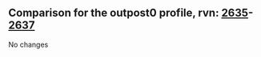 ## Comparison for the outpost0 profile, rvn: [2635](https://github.com/PRO100KatYT/FortniteProfileRevisions/tree/main/profiles/outpost0/2635%20outpost0.json)-[2637](https://github.com/PRO100KatYT/FortniteProfileRevisions/tree/main/profiles/outpost0/2637%20outpost0.json)

No changes
